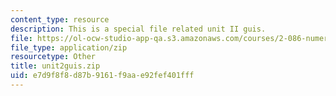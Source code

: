 ```yaml
---
content_type: resource
description: This is a special file related unit II guis.
file: https://ol-ocw-studio-app-qa.s3.amazonaws.com/courses/2-086-numerical-computation-for-mechanical-engineers-fall-2014/e7d9f8f8d87b9161f9aae92fef401fff_unit2guis.zip
file_type: application/zip
resourcetype: Other
title: unit2guis.zip
uid: e7d9f8f8-d87b-9161-f9aa-e92fef401fff
---
```

